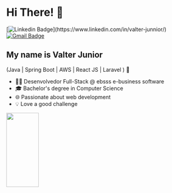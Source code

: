 <h1>Hi There! 👋</h1>

[![Linkedin Badge](https://img.shields.io/badge/-LinkedIn-6633cc?style=flat-square&logo=Linkedin&logoColor=white&link=[https://www.linkedin.com/in/valter-junnior/](https://www.linkedin.com/in/valter-junnior/))](https://www.linkedin.com/in/valter-junnior/)
[![Gmail Badge](https://img.shields.io/badge/-juniornunes1008@gmail.com-6633cc?style=flat-square&logo=Gmail&logoColor=white&link=mailto:juniornunes1008@gmail.com)](mailto:juniornunes1008@gmail.com)


## My name is Valter Junior
(Java | Spring Boot | AWS | React JS | Laravel ) 🚀
- 👩‍💻 Desenvolvedor Full-Stack @ ebsss e-business software
- 🎓 Bachelor's degree in Computer Science
- 🌐 Passionate about web development
- 💡 Love a good challenge

<div align="left">
  
  <img width="41%" height="195px" src="https://github-readme-stats.vercel.app/api/top-langs/?username=valter-junnior&layout=compact&hide_border=true&title_color=8f00ff&text_color=ffffff&bg_color=0d1117" />
  
 </div>
